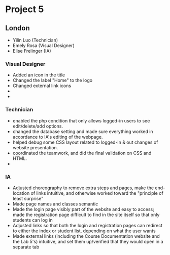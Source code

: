 # Project 5

## London

- Yilin Luo (Technician)
- Emely Rosa (Visual Designer)
- Elise Frelinger (IA)

### Visual Designer
- Added an icon in the title 
- Changed the label "Home" to the logo
- Changed external link icons 
-
-

### Technician
- enabled the php condition that only allows logged-in users to see edit/delete/add options.
- changed the database setting and made sure everything worked in accordance to IA's editing of the webpage.
- helped debug some CSS layout related to logged-in & out changes of website presentation.
- coordinated the teamwork, and did the final validation on CSS and HTML.
-

### IA
- Adjusted choreography to remove extra steps and pages, make the end-location of links intuitive, and otherwise worked toward the "principle of least surprise"
- Made page names and classes semantic
- Made the login page visibly part of the website and easy to access; made the registration page difficult to find in the site itself so that only students can log in
- Adjusted links so that both the login and registration pages can redirect to either the index or student list, depending on what the user wants
- Made external links (including the Course Documentation website and the Lab 5's) intuitive, and set them up/verified that they would open in a separate tab
